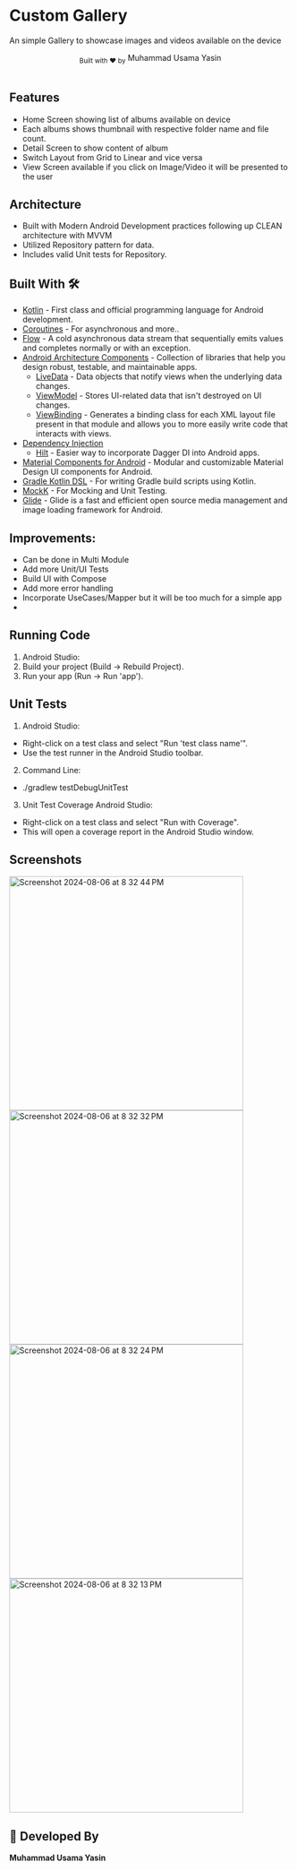 # Custom Gallery
An simple Gallery to showcase images and videos available on the device

<div align="center">
  <sub>Built with ❤︎ by</sub>
  <a>Muhammad Usama Yasin</a>
</div>
<br/>

## Features
* Home Screen showing list of albums available on device
* Each albums shows thumbnail with respective folder name and file count.
* Detail Screen to show content of album
* Switch Layout from Grid to Linear and vice versa
* View Screen available if you click on Image/Video it will be presented to the user

## Architecture
* Built with Modern Android Development practices following up CLEAN architecture with MVVM
* Utilized Repository pattern for data.
* Includes valid Unit tests for Repository.

## Built With 🛠
- [Kotlin](https://kotlinlang.org/) - First class and official programming language for Android development.
- [Coroutines](https://kotlinlang.org/docs/reference/coroutines-overview.html) - For asynchronous and more..
- [Flow](https://kotlin.github.io/kotlinx.coroutines/kotlinx-coroutines-core/kotlinx.coroutines.flow/-flow/) - A cold asynchronous data stream that sequentially emits values and completes normally or with an exception.
- [Android Architecture Components](https://developer.android.com/topic/libraries/architecture) - Collection of libraries that help you design robust, testable, and maintainable apps.
  - [LiveData](https://developer.android.com/topic/libraries/architecture/livedata) - Data objects that notify views when the underlying data changes.
  - [ViewModel](https://developer.android.com/topic/libraries/architecture/viewmodel) - Stores UI-related data that isn't destroyed on UI changes.
  - [ViewBinding](https://developer.android.com/topic/libraries/view-binding) - Generates a binding class for each XML layout file present in that module and allows you to more easily write code that interacts with views.
- [Dependency Injection](https://developer.android.com/training/dependency-injection)
  - [Hilt](https://dagger.dev/hilt) - Easier way to incorporate Dagger DI into Android apps.
- [Material Components for Android](https://github.com/material-components/material-components-android) - Modular and customizable Material Design UI components for Android.
- [Gradle Kotlin DSL](https://docs.gradle.org/current/userguide/kotlin_dsl.html) - For writing Gradle build scripts using Kotlin.
- [MockK](https://mockk.io) - For Mocking and Unit Testing.
- [Glide](https://github.com/bumptech/glide) - Glide is a fast and efficient open source media management and image loading framework for Android.

## Improvements:
 - Can be done in Multi Module
 - Add more Unit/UI Tests
 - Build UI with Compose
 - Add more error handling 
 - Incorporate UseCases/Mapper but it will be too much for a simple app
 - 

## Running Code
1. Android Studio:
2. Build your project (Build -> Rebuild Project).
3. Run your app (Run -> Run 'app').

## Unit Tests
1. Android Studio:
- Right-click on a test class and select "Run 'test class name'".
- Use the test runner in the Android Studio toolbar.
2. Command Line:
- ./gradlew testDebugUnitTest
3. Unit Test Coverage
  Android Studio:
- Right-click on a test class and select "Run with Coverage".
- This will open a coverage report in the Android Studio window.

## Screenshots
<img width="418" alt="Screenshot 2024-08-06 at 8 32 44 PM" src="https://github.com/user-attachments/assets/f6ba8710-6c9e-4df4-b1fc-f99ea21b0919">
<img width="418" alt="Screenshot 2024-08-06 at 8 32 32 PM" src="https://github.com/user-attachments/assets/a3431625-eaf9-43e0-8673-c1fdf956d264">
<img width="418" alt="Screenshot 2024-08-06 at 8 32 24 PM" src="https://github.com/user-attachments/assets/74352236-2a27-45fd-8514-18d296e74df7">
<img width="418" alt="Screenshot 2024-08-06 at 8 32 13 PM" src="https://github.com/user-attachments/assets/b59feb40-ad5e-4666-8d62-296e2dbbdf51">


## 👨 Developed By
**Muhammad Usama Yasin**

